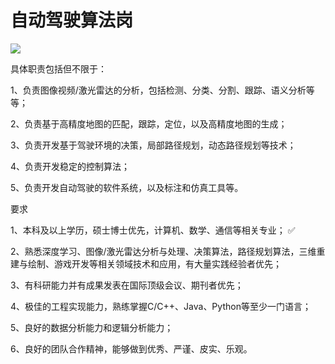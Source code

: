 # 自动驾驶算法岗



![](ali_xiaozhao.png)

具体职责包括但不限于： 

1、负责图像视频/激光雷达的分析，包括检测、分类、分割、跟踪、语义分析等等； 

2、负责基于高精度地图的匹配，跟踪，定位，以及高精度地图的生成； 

3、负责开发基于驾驶环境的决策，局部路径规划，动态路径规划等技术； 

4、负责开发稳定的控制算法； 

5、负责开发自动驾驶的软件系统，以及标注和仿真工具等。

要求

1、本科及以上学历，硕士博士优先，计算机、数学、通信等相关专业； ✅

2、熟悉深度学习、图像/激光雷达分析与处理、决策算法，路径规划算法，三维重建与绘制、游戏开发等相关领域技术和应用，有大量实践经验者优先； 

3、有科研能力并有成果发表在国际顶级会议、期刊者优先； 

4、极佳的工程实现能力，熟练掌握C/C++、Java、Python等至少一门语言； 

5、良好的数据分析能力和逻辑分析能力； 

6、良好的团队合作精神，能够做到优秀、严谨、皮实、乐观。